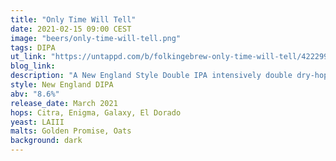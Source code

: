```yaml
---
title: "Only Time Will Tell"
date: 2021-02-15 09:00 CEST
image: "beers/only-time-will-tell.png"
tags: DIPA
ut_link: "https://untappd.com/b/folkingebrew-only-time-will-tell/4222995"
blog_link:
description: "A New England Style Double IPA intensively double dry-hopped with Citra, Enigma, Galaxy and El Dorado."
style: New England DIPA
abv: "8.6%"
release_date: March 2021
hops: Citra, Enigma, Galaxy, El Dorado
yeast: LAIII
malts: Golden Promise, Oats
background: dark
---
```

